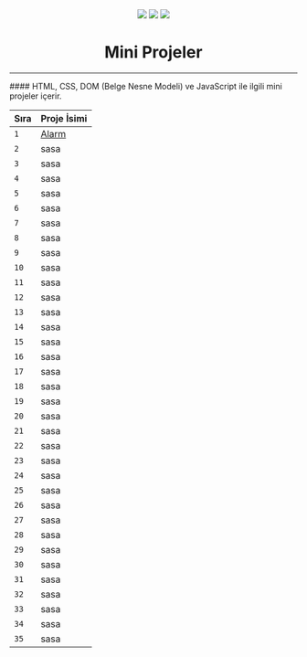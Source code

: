 <div align= "center">
<img  src="https://skillicons.dev/icons?i=html" />
<img  src="https://skillicons.dev/icons?i=css" /> 
<img  src="https://skillicons.dev/icons?i=js" /> 
<h1>Mini Projeler</h1>
</div>
<hr>
#### HTML, CSS, DOM (Belge Nesne Modeli) ve JavaScript ile ilgili mini projeler içerir.

| Sıra|Proje İsimi |
|----|----|
|`1`|[Alarm](https://github.com/Mehmetagkus/50Projects/tree/main/Alarm)|
|`2`|sasa|
|`3`|sasa|
|`4`|sasa|
|`5`|sasa|
|`6`|sasa|
|`7`|sasa|
|`8`|sasa|
|`9`|sasa|
|`10`|sasa|
|`11`|sasa|
|`12`|sasa|
|`13`|sasa|
|`14`|sasa|
|`15`|sasa|
|`16`|sasa|
|`17`|sasa|
|`18`|sasa|
|`19`|sasa|
|`20`|sasa|
|`21`|sasa|
|`22`|sasa|
|`23`|sasa|
|`24`|sasa|
|`25`|sasa|
|`26`|sasa|
|`27`|sasa|
|`28`|sasa|
|`29`|sasa|
|`30`|sasa|
|`31`|sasa|
|`32`|sasa|
|`33`|sasa|
|`34`|sasa|
|`35`|sasa|
